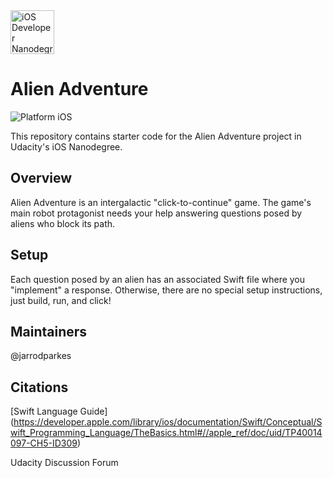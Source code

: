 <img src="https://s3-us-west-1.amazonaws.com/udacity-content/degrees/catalog-images/nd003.png" alt="iOS Developer Nanodegree logo" height="70" >

# Alien Adventure

![Platform iOS](https://img.shields.io/badge/nanodegree-iOS-blue.svg)

This repository contains starter code for the Alien Adventure project in Udacity's iOS Nanodegree.

## Overview

Alien Adventure is an intergalactic "click-to-continue" game. The game's main robot protagonist needs your help answering  questions posed by aliens who block its path.

## Setup

Each question posed by an alien has an associated Swift file where you "implement" a response. Otherwise, there are no special setup instructions, just build, run, and click!

## Maintainers

@jarrodparkes

## Citations

[Swift Language Guide] (https://developer.apple.com/library/ios/documentation/Swift/Conceptual/Swift_Programming_Language/TheBasics.html#//apple_ref/doc/uid/TP40014097-CH5-ID309)

Udacity Discussion Forum
